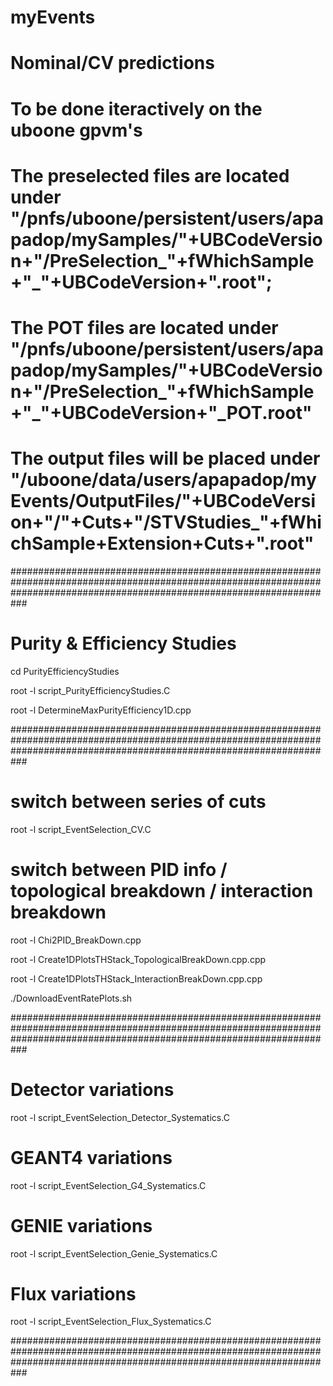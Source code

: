 # myEvents

# Nominal/CV predictions 
# To be done iteractively on the uboone gpvm's
# The preselected files are located under "/pnfs/uboone/persistent/users/apapadop/mySamples/"+UBCodeVersion+"/PreSelection_"+fWhichSample+"_"+UBCodeVersion+".root";
# The POT files are located under "/pnfs/uboone/persistent/users/apapadop/mySamples/"+UBCodeVersion+"/PreSelection_"+fWhichSample+"_"+UBCodeVersion+"_POT.root"
# The output files will be placed under "/uboone/data/users/apapadop/myEvents/OutputFiles/"+UBCodeVersion+"/"+Cuts+"/STVStudies_"+fWhichSample+Extension+Cuts+".root"

###########################################################################################################################################################################

# Purity & Efficiency Studies

cd PurityEfficiencyStudies

root -l script_PurityEfficiencyStudies.C

root -l DetermineMaxPurityEfficiency1D.cpp

###########################################################################################################################################################################

# switch between series of cuts

root -l script_EventSelection_CV.C 

# switch between PID info / topological breakdown / interaction breakdown

root -l Chi2PID_BreakDown.cpp

root -l Create1DPlotsTHStack_TopologicalBreakDown.cpp.cpp

root -l Create1DPlotsTHStack_InteractionBreakDown.cpp.cpp

./DownloadEventRatePlots.sh

###########################################################################################################################################################################

# Detector variations

root -l script_EventSelection_Detector_Systematics.C

# GEANT4 variations

root -l script_EventSelection_G4_Systematics.C

# GENIE variations

root -l script_EventSelection_Genie_Systematics.C

# Flux variations

root -l script_EventSelection_Flux_Systematics.C

###########################################################################################################################################################################
